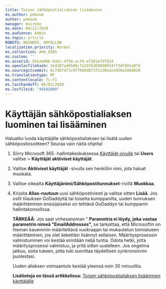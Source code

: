 ```yaml
---
title: Toisen sähköpostialiaksen lisääminen
ms.author: pebaum
author: pebaum
manager: mnirkhe
ms.date: 04/21/2020
ms.audience: Admin
ms.topic: article
ROBOTS: NOINDEX, NOFOLLOW
localization_priority: Normal
ms.collection: Adm_O365
ms.custom: ''
ms.assetid: 91b2e06b-0a5c-4f89-acfd-ef301e7df82d
ms.openlocfilehash: 2ed387ad8506cfa33f63690d8034ff3df855a07d
ms.sourcegitcommit: bc7d6f4f3c9f7060d073f5130e1ec856e248d020
ms.translationtype: MT
ms.contentlocale: fi-FI
ms.lasthandoff: 06/02/2020
ms.locfileid: "44503000"
---
```

# <a name="create-or-add-an-email-alias-for-a-user"></a>Käyttäjän sähköpostialiaksen luominen tai lisääminen

Haluatko luoda käyttäjälle sähköpostialiaksen tai lisätä uuden sähköpostiosoitteen? Seuraa vain näitä ohjeita!
  
1. Siirry Microsoft 365 -hallintakeskuksessa [Käyttäjät-sivulle](https://go.microsoft.com/fwlink/p/?linkid=834822) tai **Users** valitse \> **Käyttäjät aktiiviset käyttäjät**.
    
2. Valitse **Aktiiviset käyttäjät** -sivulla sen henkilön nimi, jota haluat muokata. 
    
3. Valitse oikealta **Käyttäjänimi/Sähköpostitunnukset**-rivillä **Muokkaa**.
    
4. Kirjoita **Alias-ruutuun** uusi sähköpostiviesti ja valitse sitten **Lisää**. Jos ostit tilauksen GoDaddyltä tai toiselta kumppanilta, uuden tunnuksen määrittäminen ensisijaiseksi on tehtävä GoDaddyn tai kumppanin hallintakonsolissa. 
    
    **TÄRKEÄÄ**: Jos saat virhesanoman " **Parametria ei löydy, joka vastaa parametrin nimeä "EmailAddresses",** se tarkoittaa, että Microsoftin on hieman kauemmin määritettävä vuokraajan tai mukautetun toimialueen määrittäminen, jos olet äskettäin lisännyt sellaisen. Määritysprosessin valmistuminen voi kestää enintään neljä tuntia. Odota hetki, jotta määritysprosessi valmistuu, ja yritä sitten uudelleen. Jos ongelma jatkuu, soita tukeen, jotta tuki suorittaa täydellisen synkronoinnin puolestasi.
    
    Uuden aliaksen voimaantulo kestää yleensä noin 30 minuuttia.
    
    **Lisätietoja on tässä artikkelissa:** [Toisen sähköpostialiaksen lisääminen käyttäjälle](https://docs.microsoft.com/microsoft-365/admin/email/add-another-email-alias-for-a-user)
    

